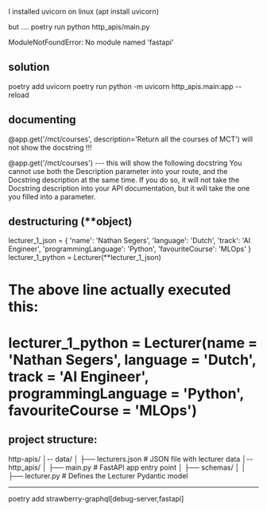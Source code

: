 I installed uvicorn on linux (apt install uvicorn)

but ....
poetry run python http_apis/main.py

ModuleNotFoundError: No module named 'fastapi'

solution
--------
poetry add uvicorn
poetry run python -m uvicorn http_apis.main:app --reload


documenting
-----------
@app.get('/mct/courses', description='Return all the courses of MCT') will not show the docstring !!!


@app.get('/mct/courses') --- this will show the following docstring
You cannot use both the Description parameter into your route, and the Docstring description at the same time. If you do so, it will not take the Docstring description into your API documentation, but it will take the one you filled into a parameter.



destructuring  (**object)
-------------- 


lecturer_1_json = {
    'name': 'Nathan Segers',
    'language': 'Dutch',
    'track': 'AI Engineer',
    'programmingLanguage': 'Python',
    'favouriteCourse': 'MLOps'
}
lecturer_1_python = Lecturer(**lecturer_1_json)
# The above line actually executed this:
# lecturer_1_python = Lecturer(name = 'Nathan Segers', language = 'Dutch', track = 'AI Engineer', programmingLanguage = 'Python', favouriteCourse = 'MLOps')


project structure: 
--------------------

http-apis/
│-- data/
│   ├── lecturers.json  # JSON file with lecturer data
│-- http_apis/
│   ├── main.py         # FastAPI app entry point
│   ├── schemas/
│   │   ├── lecturer.py # Defines the Lecturer Pydantic model



----------------------
poetry add strawberry-graphql[debug-server,fastapi]

